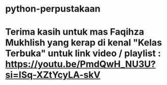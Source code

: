 # python-perpustakaan
# Terima kasih untuk mas Faqihza Mukhlish yang kerap di kenal "Kelas Terbuka" untuk link video / playlist : https://youtu.be/PmdQwH_NU3U?si=ISq-XZtYcyLA-skV
